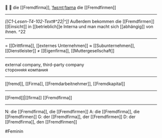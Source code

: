🏢 🔴 die [[Fremdfirma]], [ˈfʁɛmtˌfɪʁma](https://youglish.com/pronounce/Fremdfirma/german)
die [[Fremdfirmen]]

---
*[[C1-Lesen-T4-102-Text#^22|^]]* Außerdem bekommen die [[Fremdfirmen]] [[Einsicht]] in [[betrieblich]]e Interna und man macht sich [[abhängig]] von ihnen. ^22


---
= [[Drittfirma]], [[externes Unternehmen]]
≈ [[Subunternehmen]], [[Dienstleister]]
≠ [[Eigenfirma]], [[Muttergesellschaft]]

---
external company, third-party company  
сторонняя компания

---
[[fremd]], [[Firma]], [[Fremdarbeitnehmer]], [[Fremdkapital]]

---
[[Fremd]]|[[firma]]
[[Fremdfirma]]


---
N: die [[Fremdfirma]], die [[Fremdfirmen]]
A: die [[Fremdfirma]], die [[Fremdfirmen]]
G: der [[Fremdfirma]], der [[Fremdfirmen]]
D: der [[Fremdfirma]], den [[Fremdfirmen]]

#Feminin 